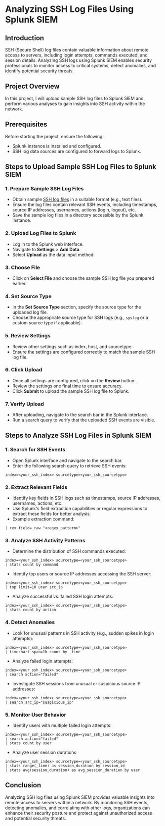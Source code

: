 # Analyzing SSH Log Files Using Splunk SIEM

## Introduction
SSH (Secure Shell) log files contain valuable information about remote access to servers, including login attempts, commands executed, and session details. Analyzing SSH logs using Splunk SIEM enables security professionals to monitor access to critical systems, detect anomalies, and identify potential security threats.

## Project Overview
In this project, I will upload sample SSH log files to Splunk SIEM and perform various analyses to gain insights into SSH activity within the network.

## Prerequisites
Before starting the project, ensure the following:
- Splunk instance is installed and configured.
- SSH log data sources are configured to forward logs to Splunk.

## Steps to Upload Sample SSH Log Files to Splunk SIEM

### 1. Prepare Sample SSH Log Files
- Obtain sample [SSH log files](https://www.secrepo.com/maccdc2012/ssh.log.gz) in a suitable format (e.g., text files).
- Ensure the log files contain relevant SSH events, including timestamps, source IP addresses, usernames, actions (login, logout), etc.
- Save the sample log files in a directory accessible by the Splunk instance.

### 2. Upload Log Files to Splunk
- Log in to the Splunk web interface.
- Navigate to **Settings** > **Add Data**.
- Select **Upload** as the data input method.

### 3. Choose File
- Click on **Select File** and choose the sample SSH log file you prepared earlier.

### 4. Set Source Type
- In the **Set Source Type** section, specify the source type for the uploaded log file.
- Choose the appropriate source type for SSH logs (e.g., `syslog` or a custom source type if applicable).

### 5. Review Settings
- Review other settings such as index, host, and sourcetype.
- Ensure the settings are configured correctly to match the sample SSH log file.

### 6. Click Upload
- Once all settings are configured, click on the **Review** button.
- Review the settings one final time to ensure accuracy.
- Click **Submit** to upload the sample SSH log file to Splunk.

### 7. Verify Upload
- After uploading, navigate to the search bar in the Splunk interface.
- Run a search query to verify that the uploaded SSH events are visible.


## Steps to Analyze SSH Log Files in Splunk SIEM


### 1. Search for SSH Events
- Open Splunk interface and navigate to the search bar.
- Enter the following search query to retrieve SSH events:
```
index=<your_ssh_index> sourcetype=<your_ssh_sourcetype>
```

### 2. Extract Relevant Fields
- Identify key fields in SSH logs such as timestamps, source IP addresses, usernames, actions, etc.
- Use Splunk's field extraction capabilities or regular expressions to extract these fields for better analysis.
- Example extraction command:
```
| rex field=_raw "<regex_pattern>"

```

### 3. Analyze SSH Activity Patterns
- Determine the distribution of SSH commands executed:
```
index=<your_ssh_index> sourcetype=<your_ssh_sourcetype>
| stats count by command
```
- Identify top users or source IP addresses accessing the SSH server:
```
index=<your_ssh_index> sourcetype=<your_ssh_sourcetype>
| top limit=10 user src_ip
```
- Analyze successful vs. failed SSH login attempts:
```
index=<your_ssh_index> sourcetype=<your_ssh_sourcetype>
| stats count by action
```

### 4. Detect Anomalies
- Look for unusual patterns in SSH activity (e.g., sudden spikes in login attempts):
```
index=<your_ssh_index> sourcetype=<your_ssh_sourcetype>
| timechart span=1h count by _time
```
- Analyze failed login attempts:
```
index=<your_ssh_index> sourcetype=<your_ssh_sourcetype>
| search action="failed"

```
- Investigate SSH sessions from unusual or suspicious source IP addresses:
```
index=<your_ssh_index> sourcetype=<your_ssh_sourcetype>
| search src_ip="suspicious_ip"
```


### 5. Monitor User Behavior
- Identify users with multiple failed login attempts:
```
index=<your_ssh_index> sourcetype=<your_ssh_sourcetype>
| search action="failed"
| stats count by user
```
- Analyze user session durations:
```
index=<your_ssh_index> sourcetype=<your_ssh_sourcetype>
| stats range(_time) as session_duration by session_id
| stats avg(session_duration) as avg_session_duration by user
```

## Conclusion
Analyzing SSH log files using Splunk SIEM provides valuable insights into remote access to servers within a network. By monitoring SSH events, detecting anomalies, and correlating with other logs, organizations can enhance their security posture and protect against unauthorized access and potential security threats.
